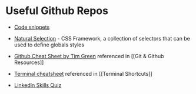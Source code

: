 # Useful Github Repos

- [Code snippets](https://github.com/flexdinesh/code-cheatsheet/tree/master/CSS)

- [Natural Selection](https://github.com/frontaid/natural-selection) -  CSS Framework, a collection of selectors that can be used to define globals styles

- [Github Cheat Sheet by Tim Green](https://github.com/tiimgreen/github-cheat-sheet) referenced in [[Git & Github Resources]]

- [Terminal cheatsheet](https://github.com/0nn0/terminal-mac-cheatsheet) referenced in [[Terminal Shortcuts]]

- [LinkedIn Skills Quiz](https://linkedin-faq.github.io/skill-assessments-quizzes/)


